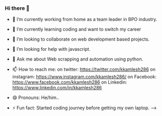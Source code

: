 ### Hi there 👋

- 🔭 I’m currently working from home as a team leader in BPO  industry.
- 🌱 I’m currently learning coding and want to switch my career
- 👯 I’m looking to collaborate on web development based projects.
- 🤔 I’m looking for help with javascript.
- 💬 Ask me about Web scrapping and automation using python.

- 📫 How to reach me: 
on twitter: https://twitter.com/kkamlesh286
on instagram: https://www.instagram.com/kkamlesh286/
on Facebook: https://www.facebook.com/kkamlesh286
on Linkedin: https://www.linkedin.com/in/kkamlesh286

- 😄 Pronouns: He/him.. 


- ⚡ Fun fact: Started coding journey before getting my own laptop.
-->
